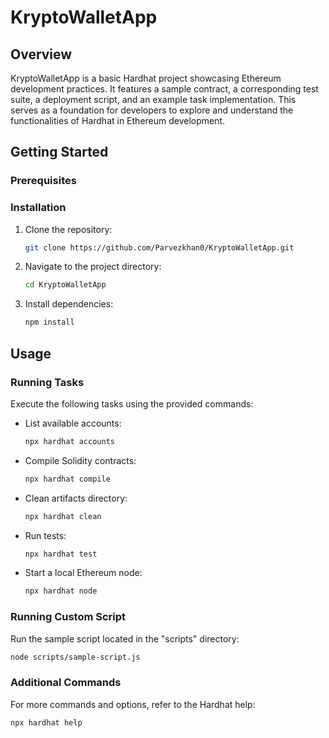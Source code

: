 
# KryptoWalletApp

## Overview

KryptoWalletApp is a basic Hardhat project showcasing Ethereum development practices. It features a sample contract, a corresponding test suite, a deployment script, and an example task implementation. This serves as a foundation for developers to explore and understand the functionalities of Hardhat in Ethereum development.

## Getting Started

### Prerequisites


### Installation

1. Clone the repository:

   ```bash
   git clone https://github.com/Parvezkhan0/KryptoWalletApp.git
   ```

2. Navigate to the project directory:

   ```bash
   cd KryptoWalletApp
   ```

3. Install dependencies:

   ```bash
   npm install
   ```

## Usage

### Running Tasks

Execute the following tasks using the provided commands:

- List available accounts:

  ```bash
  npx hardhat accounts
  ```

- Compile Solidity contracts:

  ```bash
  npx hardhat compile
  ```

- Clean artifacts directory:

  ```bash
  npx hardhat clean
  ```

- Run tests:

  ```bash
  npx hardhat test
  ```

- Start a local Ethereum node:

  ```bash
  npx hardhat node
  ```

### Running Custom Script

Run the sample script located in the "scripts" directory:

```bash
node scripts/sample-script.js
```

### Additional Commands

For more commands and options, refer to the Hardhat help:

```bash
npx hardhat help
```

